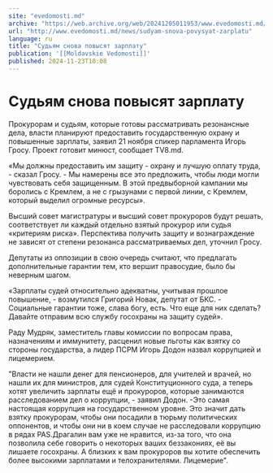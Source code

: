 ```yaml
---
site: "evedomosti.md"
archive: "https://web.archive.org/web/20241205011953/www.evedomosti.md/news/sudyam-snova-povysyat-zarplatu"
url: "http://www.evedomosti.md/news/sudyam-snova-povysyat-zarplatu"
language: ru
title: "Судьям снова повысят зарплату"
publication: '[[Moldavskie Vedomosti]]'
published: 2024-11-23T10:08
---
```


# Судьям снова повысят зарплату

Прокурорам и судьям, которые готовы рассматривать резонансные дела, власти планируют предоставить государственную охрану и повышенные зарплаты, заявил 21 ноября спикер парламента Игорь Гросу. Проект готовит минюст, сообщает TV8.md.

«Мы должны предоставить им защиту - охрану и лучшую оплату труда, - сказал Гросу. - Мы намерены все это предложить, чтобы люди могли чувствовать себя защищенным. В этой предвыборной кампании мы боролись с Кремлем, а не с грызунами с первой линии, с Кремлем, который выделил огромные ресурсы».

Высший совет магистратуры и высший совет прокуроров будут решать, соответствует ли каждый отдельно взятый прокурор или судья «критериям риска». Перспектива получить защиту и вознаграждение не зависят от степени резонанса рассматриваемых дел, уточнил Гросу.

Депутаты из оппозиции в свою очередь считают, что предлагать дополнительные гарантии тем, кто вершит правосудие, было бы неверным шагом.

«Зарплаты судей относительно адекватны, учитывая прошлое повышение, - возмутился Григорий Новак, депутат от БКС. - Социальные гарантии тоже, слава богу, есть. Что еще для них сделать? Давайте отправим всю службу госохраны на защиту судей».

Раду Мудряк, заместитель главы комиссии по вопросам права, назначениям и иммунитету, расценил новые льготы как взятку со стороны государства, а лидер ПСРМ Игорь Додон назвал коррупцией и лицемерием.

"Власти не нашли денег для пенсионеров, для учителей и врачей, но нашли их для министров, для судей Конституционного суда, а теперь хотят увеличить зарплаты ещё и прокуроров, которые занимаются расследованием дел о коррупции, - заявил Додон. -Это самая настоящая коррупция на государственном уровне. Это значит дать взятку прокурорам, чтобы они посадили в тюрьму политических оппонентов, и чтобы они ни в коем случае не расследовали коррупцию в рядах PAS.Драгалин вам уже не нравится, из-за того, что она позволила себе говорить о некоторых ваших беззакониях, её вы лишаете госохраны. А близких к вам прокуроров вы хотите обеспечить более высокими зарплатами и телохранителями. Лицемерие".